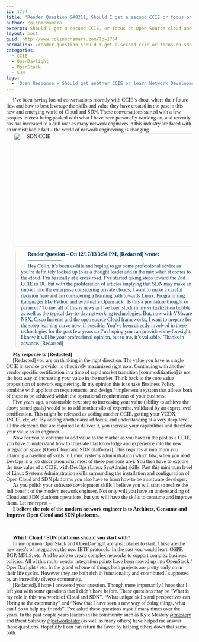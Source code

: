 ```yaml
---
id: 1754
title: 'Reader Question &#8211; Should I get a second CCIE or focus on SDN + Cloud'
author: colinmcnamara
excerpt: Should I get a second CCIE, or focus on Open Source cloud and SDN platforms? My answer to a reader email.
layout: post
guid: http://www.colinmcnamara.com/?p=1754
permalink: /reader-question-should-i-get-a-second-ccie-or-focus-on-sdn-cloud/
categories:
  - CCIE
  - OpenDaylight
  - OpenStack
  - SDN
tags:
  - 'Open Response - Should get another CCIE or learn Network Development for SDN'
---
```

<p style="margin: 0px; text-indent: 18px; font-size: 14px; font-family: Cochin;">
  I’ve been having lots of conversations recently with CCIE’s about where their future lies, and how to best leverage the skills and value they have created in the past in this new and emerging world of Cloud and SDN. These conversations started with a few peoples interest being peaked with what I have been personally working on, and recently has has increased to a dull roar as many network engineers in this industry are faced with an unmistakable fact &#8211; the world of network engineering is changing.
</p>

<p style="margin: 0px; text-indent: 18px; font-size: 14px; font-family: Cochin;">
  <img style="display: block; margin-left: auto; margin-right: auto;" title="sdn-CCIE.png" alt="SDN CCIE" src="http://www.colinmcnamara.com/wp-content/uploads/2013/12/sdn-CCIE.png" width="500" height="305" border="0" />
</p>

> <h3 style="margin: 0px; text-indent: 18px; font-size: 14px; font-family: Cochin;">
>   <strong><span style="color: #003366;">Reader Question &#8211; On 12/17/13 3:54 PM, [Redacted] wrote:</span></strong>
> </h3>
> 
> <p style="margin: 0px; text-indent: 18px; font-size: 14px; font-family: Cochin;">
>   <span style="color: #003366;">&#8212;&#8212;&#8212;&#8212;&#8212;&#8212;&#8211;</span>
> </p>
> 
> <p style="margin: 0px; text-indent: 18px; font-size: 14px; font-family: Cochin;">
>   <span style="color: #003366;">Hey Colin, it&#8217;s been awhile and hoping to get some professional advice as you&#8217;re definitely looked up to as a thought leader and in the mix when it comes to the cloud. I&#8217;m basically at a cross road. I&#8217;ve started taking steps toward the 2nd CCIE in DC but with the proliferation of articles implying that SDN may make an impact into the enterprise considering private clouds, I want to make a careful decision here and am considering a learning path towards Linux, Programming Languages like Python and eventually Openstack.  Is this a premature thought or paranoia? To me, all of this is news as I&#8217;ve been stuck in my virtualization bubble as well as the typical day-to-day networking technologies. But, now with VMware NSX, Cisco Insieme and the open source Cloud frameworks, I want to prepare for the steep learning curve now, if possible. You&#8217;ve been directly involved in these technologies for the past few years so I&#8217;m hoping you can provide some foresight. I know it will be your professional opinion, but to me, it&#8217;s valuable.  Thanks in advance, [Redacted]</span>
> </p>

<h3 style="margin: 0px; text-indent: 18px; font-size: 14px; font-family: Cochin;">
  My response to [Redacted]
</h3>

<p style="margin: 0px; text-indent: 18px; font-size: 14px; font-family: Cochin;">
  [Redacted] you are on thinking in the right direction. The value you have as single CCIE in service provider is effectively maximized right now. Continuing with another vendor specific certification in a time of rapid market transition [commoditization] is not the best way of increasing your value in the market. Think back to the core value proposition of network engineering. In my opinion this is to take Business Policy, combine with application requirements, and design / implement a system that allows both of those to be achieved within the operational requirements of your business.
</p>

<p style="margin: 0px; text-indent: 18px; font-size: 14px; font-family: Cochin;">
  Five years ago, a reasonable next step to increasing your value (ability to achieve the above stated goals) would be to add another silo of expertise, validated by an expert level certification. This might be released as adding another CCIE, getting your VCDX, JNCIE, etc, etc. By adding another area of focus, and understanding at a very deep level all the elements that are required to deliver it, you increase your capabilities and therefore your value as an engineer.
</p>

<p style="margin: 0px; text-indent: 18px; font-size: 14px; font-family: Cochin;">
  Now for you to continue to add value to the market as you have in the past as a CCIE, you have to understand how to translate that knowledge and experience into the new integration space (Open Cloud and SDN platforms). This requires at minimum you attaining a baseline of skills in Linux systems administration (which btw, when you read DevOps in a job description what most of these positions are). You then have to explore the true value of a CCIE, with DevOps (Linux SysAdmin) skills. Past this minimum level of Linux Systems Administration skills surrounding the installation and configuration of Open Cloud and SDN platforms you also have to learn how to be a software developer.
</p>

<p style="margin: 0px; text-indent: 18px; font-size: 14px; font-family: Cochin;">
  As you polish your software development skills I believe you will start to realize the full benefit of the modern network engineer. Not only will you have an understanding of Cloud and SDN platform operations, but you will have the skills to consume and improve them. Let me repeat &#8211;
</p>

<h2 style="margin: 0px; text-indent: 18px; font-size: 14px; font-family: Cochin;">
  <strong>I believe the role of the modern network engineer is to Architect, Consume and Improve Open Cloud and SDN platforms.</strong>
</h2>

&nbsp;

<h3 style="margin: 0px; text-indent: 18px; font-size: 14px; font-family: Cochin;">
  Which Cloud / SDN platforms should you start with?
</h3>

<p style="margin: 0px; text-indent: 18px; font-size: 14px; font-family: Cochin;">
  In my opinion OpenStack and OpenDaylight are great places to start. These are the new area&#8217;s of integration, the new IETF protocols. In the past you would learn OSPF, BGP, MPLS, etc. And be able to create complex networks to support complex business policies. All of this multi-vendor integration points have been moved up into OpenStack / OpenDaylight / etc. In the grand scheme of things both projects are pretty early on in their life cycles. However they are both rich in functionality and contributed / supported by an incredibly diverse community.
</p>

<p style="margin: 0px; text-indent: 18px; font-size: 14px; font-family: Cochin;">
  [Redacted], I hope I answered your question. Though more importantly I hope that I left you with some questions that I didn’t have before. These questions may be “What is my role in this new world of Cloud and SDN”, “What unique skills and perspectives can I bring to the community” and “Now that I have seen a new way of doing things, what can I do to help my friends”. I’ve asked these questions myself many times over the years. In the past couple years leaders in the community such as Kyle Mestery <a href="http://www.twitter.com/mestery">@mestery</a> and Brent Salsbury <a href="http://www.twitter.com/networkstatic">@networkstatic</a> (as well as many others) have helped me answer those questions. Hopefully I can can return the favor by helping others down that same path.
</p>